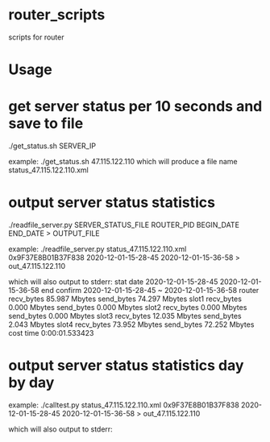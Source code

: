 # router_scripts
scripts for router

# Usage

# get server status per 10 seconds and save to file
./get_status.sh SERVER_IP

example:
./get_status.sh 47.115.122.110
which will produce a file name status_47.115.122.110.xml

# output server status statistics
./readfile_server.py SERVER_STATUS_FILE ROUTER_PID BEGIN_DATE END_DATE > OUTPUT_FILE

example:
./readfile_server.py status_47.115.122.110.xml 0x9F37E8B01B37F838 2020-12-01-15-28-45 2020-12-01-15-36-58 > out_47.115.122.110

which will also output to stderr:
stat date  2020-12-01-15-28-45 2020-12-01-15-36-58
end confirm 2020-12-01-15-28-45  ~  2020-12-01-15-36-58
router recv_bytes 85.987 Mbytes send_bytes 74.297 Mbytes
slot1 recv_bytes 0.000 Mbytes send_bytes 0.000 Mbytes
slot2 recv_bytes 0.000 Mbytes send_bytes 0.000 Mbytes
slot3 recv_bytes 12.035 Mbytes send_bytes 2.043 Mbytes
slot4 recv_bytes 73.952 Mbytes send_bytes 72.252 Mbytes
cost time   0:00:01.533423

# output server status statistics day by day
example:
./calltest.py status_47.115.122.110.xml 0x9F37E8B01B37F838 2020-12-01-15-28-45 2020-12-01-15-36-58 > out_47.115.122.110

which will also output to stderr:

